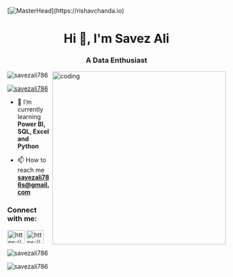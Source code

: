 [![MasterHead](https://1.bp.blogspot.com/-7A4WynwLsM...)](https://rishavchanda.io)
<h1 align="center">Hi 👋, I'm Savez Ali</h1>
<h3 align="center">A Data Enthusiast</h3>

<img align="right" alt="coding" width="400" src="https://camo.githubusercontent.com/130ffc354b6ee3c8c9e506276e598bf4e19ea7950df203dacf6aeee4fc543a50/68747470733a2f2f616e616c7974696373696e6469616d61672e636f6d2f77702d636f6e74656e742f75706c6f6164732f323031382f31322f646576656c6f7065722d6472696262626c652e676966">

<p align="left"> <img src="https://komarev.com/ghpvc/?username=savezali786&label=Profile%20views&color=0e75b6&style=flat" alt="savezali786" /> </p>

<p align="left"> <a href="https://github.com/ryo-ma/github-profile-trophy"><img src="https://github-profile-trophy.vercel.app/?username=savezali786" alt="savezali786" /></a> </p>

- 🌱 I’m currently learning **Power BI, SQL, Excel and Python**

- 📫 How to reach me **savezali786s@gmail.com**

<h3 align="left">Connect with me:</h3>
<p align="left">
<a href="https://linkedin.com/in/https://www.linkedin.com/in/savez-ali/" target="blank"><img align="center" src="https://raw.githubusercontent.com/rahuldkjain/github-profile-readme-generator/master/src/images/icons/Social/linked-in-alt.svg" alt="https://www.linkedin.com/in/savez-ali/" height="30" width="40" /></a>
<a href="https://instagram.com/https://www.instagram.com/savezali786_/profilecard/?igsh=mtf1bjgxzxvwawl6yq==" target="blank"><img align="center" src="https://raw.githubusercontent.com/rahuldkjain/github-profile-readme-generator/master/src/images/icons/Social/instagram.svg" alt="https://www.instagram.com/savezali786_/profilecard/?igsh=mtf1bjgxzxvwawl6yq==" height="30" width="40" /></a>
</p>

<p><img align="center" src="https://github-readme-stats.vercel.app/api/top-langs?username=savezali786&show_icons=true&locale=en&layout=compact" alt="savezali786" /></p>

<p><img align="center" src="https://github-readme-streak-stats.herokuapp.com/?user=savezali786&" alt="savezali786" /></p>
